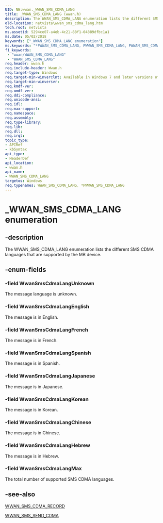 ```yaml
---
UID: NE:wwan._WWAN_SMS_CDMA_LANG
title: _WWAN_SMS_CDMA_LANG (wwan.h)
description: The WWAN_SMS_CDMA_LANG enumeration lists the different SMS CDMA languages that are supported by the MB device.
old-location: netvista\wwan_sms_cdma_lang.htm
tech.root: netvista
ms.assetid: 5294ce07-a4eb-4c21-88f1-04889dfbc1a1
ms.date: 05/02/2018
keywords: ["_WWAN_SMS_CDMA_LANG enumeration"]
ms.keywords: "*PWWAN_SMS_CDMA_LANG, PWWAN_SMS_CDMA_LANG, PWWAN_SMS_CDMA_LANG enumeration pointer [Network Drivers Starting with Windows Vista], WWAN_SMS_CDMA_LANG, WWAN_SMS_CDMA_LANG enumeration [Network Drivers Starting with Windows Vista], WwanRef_21c9fcf4-07b0-43b3-86df-a2de613f5018.xml, WwanSmsCdmaLangChinese, WwanSmsCdmaLangEnglish, WwanSmsCdmaLangFrench, WwanSmsCdmaLangHebrew, WwanSmsCdmaLangJapanese, WwanSmsCdmaLangKorean, WwanSmsCdmaLangMax, WwanSmsCdmaLangSpanish, WwanSmsCdmaLangUnknown, _WWAN_SMS_CDMA_LANG, netvista.wwan_sms_cdma_lang, wwan/PWWAN_SMS_CDMA_LANG, wwan/WWAN_SMS_CDMA_LANG, wwan/WwanSmsCdmaLangChinese, wwan/WwanSmsCdmaLangEnglish, wwan/WwanSmsCdmaLangFrench, wwan/WwanSmsCdmaLangHebrew, wwan/WwanSmsCdmaLangJapanese, wwan/WwanSmsCdmaLangKorean, wwan/WwanSmsCdmaLangMax, wwan/WwanSmsCdmaLangSpanish, wwan/WwanSmsCdmaLangUnknown"
f1_keywords:
 - "wwan/WWAN_SMS_CDMA_LANG"
 - "WWAN_SMS_CDMA_LANG"
req.header: wwan.h
req.include-header: Wwan.h
req.target-type: Windows
req.target-min-winverclnt: Available in Windows 7 and later versions of Windows.
req.target-min-winversvr: 
req.kmdf-ver: 
req.umdf-ver: 
req.ddi-compliance: 
req.unicode-ansi: 
req.idl: 
req.max-support: 
req.namespace: 
req.assembly: 
req.type-library: 
req.lib: 
req.dll: 
req.irql: 
topic_type:
- APIRef
- kbSyntax
api_type:
- HeaderDef
api_location:
- wwan.h
api_name:
- WWAN_SMS_CDMA_LANG
targetos: Windows
req.typenames: WWAN_SMS_CDMA_LANG, *PWWAN_SMS_CDMA_LANG
---
```


# _WWAN_SMS_CDMA_LANG enumeration


## -description


The WWAN_SMS_CDMA_LANG enumeration lists the different SMS CDMA languages that are supported by the
  MB device.


## -enum-fields




### -field WwanSmsCdmaLangUnknown

The message language is unknown.


### -field WwanSmsCdmaLangEnglish

The message is in English.


### -field WwanSmsCdmaLangFrench

The message is in French.


### -field WwanSmsCdmaLangSpanish

The message is in Spanish.


### -field WwanSmsCdmaLangJapanese

The message is in Japanese.


### -field WwanSmsCdmaLangKorean

The message is in Korean.


### -field WwanSmsCdmaLangChinese

The message is in Chinese.


### -field WwanSmsCdmaLangHebrew

The message is in Hebrew.


### -field WwanSmsCdmaLangMax

The total number of supported SMS CDMA languages.


## -see-also




<a href="https://docs.microsoft.com/windows-hardware/drivers/ddi/wwan/ns-wwan-_wwan_sms_cdma_record">WWAN_SMS_CDMA_RECORD</a>



<a href="https://docs.microsoft.com/windows-hardware/drivers/ddi/wwan/ns-wwan-_wwan_sms_send_cdma">WWAN_SMS_SEND_CDMA</a>
 

 

